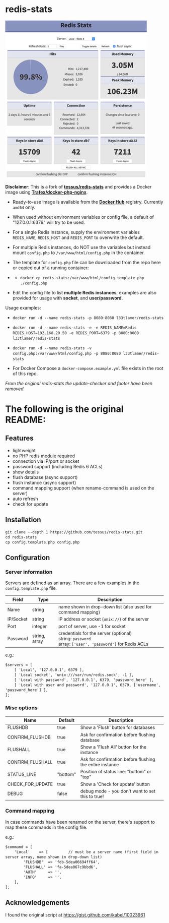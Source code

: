 # redis-stats

[<img src="screenshot.png" width="450"/>](screenshot.png)

**Disclaimer**: This is a fork of **[tessus/redis-stats](https://github.com/tessus/redis-stats)** and provides a Docker image using **[Trafex/docker-php-nginx](https://github.com/TrafeX/docker-php-nginx)**.

* Ready-to-use image is available from the **[Docker Hub](https://hub.docker.com/r/l33tlamer/redis-stats)** registry. Currently `amd64` only.

* When used without environment variables or config file, a default of "127.0.0.1:6379" will try to be used.

* For a single Redis instance, supply the environment variables `REDIS_NAME`, `REDIS_HOST` and `REDIS_PORT` to overwrite the default.

* For multiple Redis instances, do NOT use the variables but instead mount `config.php` to `/var/www/html/config.php` in the container.

* The template for `config.php` file can be downloaded from the repo here or copied out of a running container:
* * `docker cp redis-stats:/var/www/html/config.template.php ./config.php`

* Edit the config file to list **multiple Redis instances**, examples are also provided for usage with **socket**, and **user/password**.

Usage examples:

* `docker run -d --name redis-stats -p 8080:8080 l33tlamer/redis-stats`

* `docker run -d --name redis-stats -e -e REDIS_NAME=Redis REDIS_HOST=192.168.20.50 -e REDIS_PORT=6379 -p 8080:8080 l33tlamer/redis-stats`

* `docker run -d --name redis-stats -v config.php:/var/www/html/config.php -p 8080:8080 l33tlamer/redis-stats`

* For Docker Compose a `docker-compose.example.yml` file exists in the root of this repo.


*From the original redis-stats the update-checker and footer have been removed.*



# The following is the original README:


## Features

- lightweight
- no PHP redis module required
- connection via IP/port or socket
- password support (including Redis 6 ACLs)
- show details
- flush database (async support)
- flush instance (async support)
- command mapping support (when rename-command is used on the server)
- auto refresh
- check for update

## Installation

```
git clone --depth 1 https://github.com/tessus/redis-stats.git
cd redis-stats
cp config.template.php config.php
```

## Configuration

### Server information

Servers are defined as an array. There are a few examples in the `config.template.php` file.

Field     | Type          | Description
----------|---------------|------------------------------------------------------------------
Name      | string        | name shown in drop-down list (also used for command mapping)
IP/Socket | string        | IP address or socket (`unix://`) of the server
Port      | integer       | port of server, use -1 for socket
Password  | string, array | credentials for the server (optional)<br>string: `password`<br>array: `['user', 'password']` for Redis ACLs

e.g.:

```
$servers = [
	[ 'Local', '127.0.0.1', 6379 ],
	[ 'Local socket', 'unix:///var/run/redis.sock', -1 ],
	[ 'Local with password', '127.0.0.1', 6379, 'password_here' ],
	[ 'Local with user and password', '127.0.0.1', 6379, ['username', 'password_here'] ],
];
```

### Misc options

Name             | Default   | Description
-----------------|-----------|---------------------------------------------------------------
FLUSHDB          | true      | Show a 'Flush' button for databases
CONFIRM_FLUSHDB  | true      | Ask for confirmation before flushing database
FLUSHALL         | true      | Show a 'Flush All' button for the instance
CONFIRM_FLUSHALL | true      | Ask for confirmation before flushing the entire instance
STATUS_LINE      | "bottom"  | Position of status line: "bottom" or "top"
CHECK_FOR_UPDATE | true      | Show a 'Check for update' button
DEBUG            | false     | debug mode - you don't want to set this to true!

### Command mapping

In case commands have been renamed on the server, there's support to map these commands in the config file.

e.g.:

```
$command = [
	'Local'    => [         // must be a server name (first field in server array, name shown in drop-down list)
		'FLUSHDB'  => 'fdb-5dea06694ff64',
		'FLUSHALL' => 'fa-5dea067c9bbd6',
		'AUTH'     => '',
		'INFO'     => '',
	],
];
```

## Acknowledgements

I found the original script at https://gist.github.com/kabel/10023961

